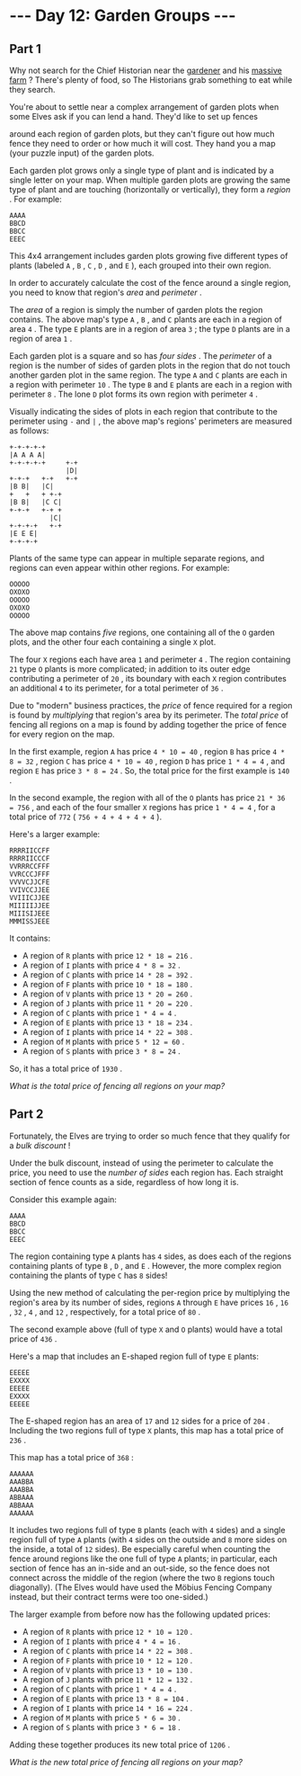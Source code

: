 # --- Day 12: Garden Groups ---

## Part 1



Why not search for the Chief Historian near the
[gardener](/2023/day/5)
and his
[massive farm](/2023/day/21)
? There's plenty of food, so The Historians grab something to eat while they search.

You're about to settle near a complex arrangement of garden plots when some Elves ask if you can lend a hand. They'd like to set up
fences

around each region of garden plots, but they can't figure out how much fence they need to order or how much it will cost. They hand you a map (your puzzle input) of the garden plots.

Each garden plot grows only a single type of plant and is indicated by a single letter on your map. When multiple garden plots are growing the same type of plant and are touching (horizontally or vertically), they form a
*region*
. For example:

```
AAAA
BBCD
BBCC
EEEC

```

This 4x4 arrangement includes garden plots growing five different types of plants (labeled
`A`
,
`B`
,
`C`
,
`D`
, and
`E`
), each grouped into their own region.

In order to accurately calculate the cost of the fence around a single region, you need to know that region's
*area*
and
*perimeter*
.

The
*area*
of a region is simply the number of garden plots the region contains. The above map's type
`A`
,
`B`
, and
`C`
plants are each in a region of area
`4`
. The type
`E`
plants are in a region of area
`3`
; the type
`D`
plants are in a region of area
`1`
.

Each garden plot is a square and so has
*four sides*
. The
*perimeter*
of a region is the number of sides of garden plots in the region that do not touch another garden plot in the same region. The type
`A`
and
`C`
plants are each in a region with perimeter
`10`
. The type
`B`
and
`E`
plants are each in a region with perimeter
`8`
. The lone
`D`
plot forms its own region with perimeter
`4`
.

Visually indicating the sides of plots in each region that contribute to the perimeter using
`-`
and
`|`
, the above map's regions' perimeters are measured as follows:

```
+-+-+-+-+
|A A A A|
+-+-+-+-+     +-+
              |D|
+-+-+   +-+   +-+
|B B|   |C|
+   +   + +-+
|B B|   |C C|
+-+-+   +-+ +
          |C|
+-+-+-+   +-+
|E E E|
+-+-+-+

```

Plants of the same type can appear in multiple separate regions, and regions can even appear within other regions. For example:

```
OOOOO
OXOXO
OOOOO
OXOXO
OOOOO

```

The above map contains
*five*
regions, one containing all of the
`O`
garden plots, and the other four each containing a single
`X`
plot.

The four
`X`
regions each have area
`1`
and perimeter
`4`
. The region containing
`21`
type
`O`
plants is more complicated; in addition to its outer edge contributing a perimeter of
`20`
, its boundary with each
`X`
region contributes an additional
`4`
to its perimeter, for a total perimeter of
`36`
.

Due to "modern" business practices, the
*price*
of fence required for a region is found by
*multiplying*
that region's area by its perimeter. The
*total price*
of fencing all regions on a map is found by adding together the price of fence for every region on the map.

In the first example, region
`A`
has price
`4 * 10 = 40`
, region
`B`
has price
`4 * 8 = 32`
, region
`C`
has price
`4 * 10 = 40`
, region
`D`
has price
`1 * 4 = 4`
, and region
`E`
has price
`3 * 8 = 24`
. So, the total price for the first example is
`140`
.

In the second example, the region with all of the
`O`
plants has price
`21 * 36 = 756`
, and each of the four smaller
`X`
regions has price
`1 * 4 = 4`
, for a total price of
`772`
(
`756 + 4 + 4 + 4 + 4`
).

Here's a larger example:

```
RRRRIICCFF
RRRRIICCCF
VVRRRCCFFF
VVRCCCJFFF
VVVVCJJCFE
VVIVCCJJEE
VVIIICJJEE
MIIIIIJJEE
MIIISIJEEE
MMMISSJEEE

```

It contains:

* A region of
  `R`
  plants with price
  `12 * 18 = 216`
  .
* A region of
  `I`
  plants with price
  `4 * 8 = 32`
  .
* A region of
  `C`
  plants with price
  `14 * 28 = 392`
  .
* A region of
  `F`
  plants with price
  `10 * 18 = 180`
  .
* A region of
  `V`
  plants with price
  `13 * 20 = 260`
  .
* A region of
  `J`
  plants with price
  `11 * 20 = 220`
  .
* A region of
  `C`
  plants with price
  `1 * 4 = 4`
  .
* A region of
  `E`
  plants with price
  `13 * 18 = 234`
  .
* A region of
  `I`
  plants with price
  `14 * 22 = 308`
  .
* A region of
  `M`
  plants with price
  `5 * 12 = 60`
  .
* A region of
  `S`
  plants with price
  `3 * 8 = 24`
  .

So, it has a total price of
`1930`
.

*What is the total price of fencing all regions on your map?*




## Part 2



Fortunately, the Elves are trying to order so much fence that they qualify for a
*bulk discount*
!

Under the bulk discount, instead of using the perimeter to calculate the price, you need to use the
*number of sides*
each region has. Each straight section of fence counts as a side, regardless of how long it is.

Consider this example again:

```
AAAA
BBCD
BBCC
EEEC

```

The region containing type
`A`
plants has
`4`
sides, as does each of the regions containing plants of type
`B`
,
`D`
, and
`E`
. However, the more complex region containing the plants of type
`C`
has
`8`
sides!

Using the new method of calculating the per-region price by multiplying the region's area by its number of sides, regions
`A`
through
`E`
have prices
`16`
,
`16`
,
`32`
,
`4`
, and
`12`
, respectively, for a total price of
`80`
.

The second example above (full of type
`X`
and
`O`
plants) would have a total price of
`436`
.

Here's a map that includes an E-shaped region full of type
`E`
plants:

```
EEEEE
EXXXX
EEEEE
EXXXX
EEEEE

```

The E-shaped region has an area of
`17`
and
`12`
sides for a price of
`204`
. Including the two regions full of type
`X`
plants, this map has a total price of
`236`
.

This map has a total price of
`368`
:

```
AAAAAA
AAABBA
AAABBA
ABBAAA
ABBAAA
AAAAAA

```

It includes two regions full of type
`B`
plants (each with
`4`
sides) and a single region full of type
`A`
plants (with
`4`
sides on the outside and
`8`
more sides on the inside, a total of
`12`
sides). Be especially careful when counting the fence around regions like the one full of type
`A`
plants; in particular, each section of fence has an in-side and an out-side, so the fence does not connect across the middle of the region (where the two
`B`
regions touch diagonally). (The Elves would have used the Möbius Fencing Company instead, but their contract terms were too one-sided.)

The larger example from before now has the following updated prices:

* A region of
  `R`
  plants with price
  `12 * 10 = 120`
  .
* A region of
  `I`
  plants with price
  `4 * 4 = 16`
  .
* A region of
  `C`
  plants with price
  `14 * 22 = 308`
  .
* A region of
  `F`
  plants with price
  `10 * 12 = 120`
  .
* A region of
  `V`
  plants with price
  `13 * 10 = 130`
  .
* A region of
  `J`
  plants with price
  `11 * 12 = 132`
  .
* A region of
  `C`
  plants with price
  `1 * 4 = 4`
  .
* A region of
  `E`
  plants with price
  `13 * 8 = 104`
  .
* A region of
  `I`
  plants with price
  `14 * 16 = 224`
  .
* A region of
  `M`
  plants with price
  `5 * 6 = 30`
  .
* A region of
  `S`
  plants with price
  `3 * 6 = 18`
  .

Adding these together produces its new total price of
`1206`
.

*What is the new total price of fencing all regions on your map?*




